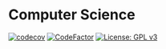 # Computer Science

[![codecov](https://codecov.io/gh/pshaddel/CS/branch/main/graph/badge.svg?token=4LTI5XHLFO)](https://codecov.io/gh/pshaddel/CS) [![CodeFactor](https://www.codefactor.io/repository/github/pshaddel/cs/badge)](https://www.codefactor.io/repository/github/pshaddel/cs) [![License: GPL v3](https://img.shields.io/badge/License-GPLv3-blue.svg)](https://www.gnu.org/licenses/gpl-3.0)
